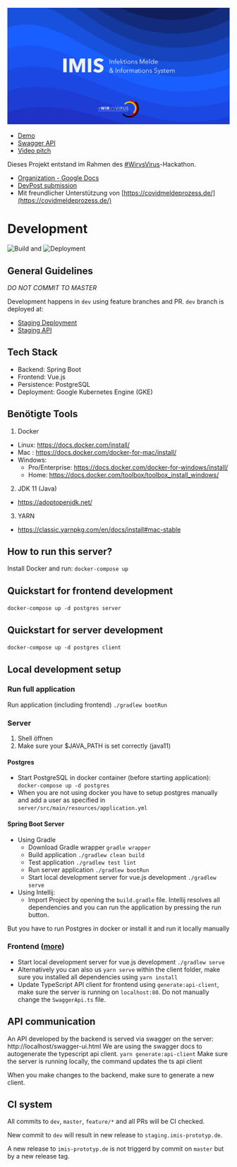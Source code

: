 [![IMIS Cover](client/public/web-imis.png)](http://www.youtube.com/watch?v=XIIlMh3Lbsc "Pitch")

  * [Demo](http://imis-prototyp.de)
  * [Swagger API](http://api.imis-prototyp.de/)
  * [Video pitch](https://www.youtube.com/watch?v=XIIlMh3Lbsc)
 
Dieses Projekt entstand im Rahmen des [#WirvsVirus](https://wirvsvirushackathon.org/)-Hackathon. 
 
  * [Organization - Google Docs](https://docs.google.com/document/d/1nEf7WGs6BJ9qcHcuUoVzV1i01kIPH0ENQihb6B7yiI4/edit?usp=sharing)
  * [DevPost submission](https://devpost.com/software/imis-infektions-melde-und-informations-system)
  * Mit freundlicher Unterstützung von [https://covidmeldeprozess.de/](https://covidmeldeprozess.de/)
  
# Development
![Build](https://github.com/imis-Infektionsfall-uebermittellung/1_011_a_infektionsfall_uebermittellung/workflows/Build%20and%20Test/badge.svg?branch=dev) and ![Deployment](https://github.com/imis-Infektionsfall-uebermittellung/1_011_a_infektionsfall_uebermittellung/workflows/Build%20and%20Deploy%20to%20GKE/badge.svg?branch=dev)

## General Guidelines
_DO NOT COMMIT TO MASTER_ 

Development happens in `dev` using feature branches and PR. `dev` branch is deployed at:

   * [Staging Deployment](https://staging.imis-prototyp.de)
   * [Staging API](https://api.staging.imis-prototyp.de)

## Tech Stack
 - Backend: Spring Boot
 - Frontend: Vue.js
 - Persistence: PostgreSQL
 - Deployment: Google Kubernetes Engine (GKE)
 
## Benötigte Tools
1. Docker
  - Linux: https://docs.docker.com/install/
  - Mac : https://docs.docker.com/docker-for-mac/install/
  - Windows:
    - Pro/Enterprise: https://docs.docker.com/docker-for-windows/install/
    - Home: https://docs.docker.com/toolbox/toolbox_install_windows/
2. JDK 11 (Java)
  - https://adoptopenjdk.net/ 
3. YARN
  - https://classic.yarnpkg.com/en/docs/install#mac-stable 

## How to run this server?
Install Docker and run: `docker-compose up`

## Quickstart for frontend development
```docker-compose up -d postgres server```
## Quickstart for server development
```docker-compose up -d postgres client``` 

## Local development setup

### Run full application
Run application (including frontend) 
```./gradlew bootRun```
### Server
1. Shell öffnen 
1. Make sure your $JAVA_PATH is set correctly (java11)
#### Postgres
- Start PostgreSQL in docker container (before starting application): 
```docker-compose up -d postgres```
- When you are not using docker you have to setup postgres manually and add a user as specified in `server/src/main/resources/application.yml`

#### Spring Boot Server
- Using Gradle 
    - Download Gradle wrapper
```gradle wrapper```
    - Build application
```./gradlew clean build```
    - Test application
```./gradlew test lint```
    - Run server application
```./gradlew bootRun```
    - Start local development server for vue.js development
```./gradlew serve```
- Using Intellij: 
    - Import Project by opening the `build.gradle` file. Intellij resolves all dependencies and you can run the application by pressing the run button.

But you have to run Postgres in docker or install it and run it locally manually

### Frontend ([more](client/README.md))
- Start local development server for vue.js development
```./gradlew serve```
- Alternatively you can also us `yarn serve` within the client folder, make sure you installed all dependencies using `yarn install`
- Update TypeScript API client for frontend using `generate:api-client`, make sure the server is running on `localhost:80`. Do not manually change the `SwaggerApi.ts` file.

## API communication

An API developed by the backend is served via swagger on the server: http://localhost/swagger-ui.html
We are using the swagger docs to autogenerate the typescript api client.
```yarn generate:api-client```
Make sure the server is running locally, the command updates the ts api client

When you make changes to the backend, make sure to generate a new client. 

## CI system
All commits to `dev`, `master`, `feature/*` and all PRs will be CI checked.

New commit to `dev` will result in new release to `staging.imis-prototyp.de`.

A new release to `imis-prototyp.de` is not triggerd by commit on `master` but by a new release tag. 
